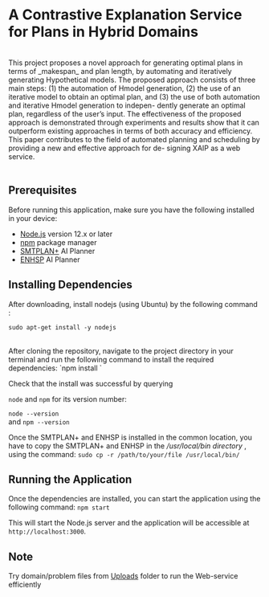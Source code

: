 # A Contrastive Explanation Service for Plans in Hybrid Domains
<br>
This project proposes a novel approach for generating optimal
plans in terms of _makespan_  and plan length, by automating and iteratively generating Hypothetical
models. The proposed approach consists of three main steps:
(1) the automation of Hmodel generation, (2) the use of an
iterative model to obtain an optimal plan, and (3) the use of
both automation and iterative Hmodel generation to indepen-
dently generate an optimal plan, regardless of the user’s input.
The effectiveness of the proposed approach is demonstrated
through experiments and results show that it can outperform
existing approaches in terms of both accuracy and efficiency.
This paper contributes to the field of automated planning and
scheduling by providing a new and effective approach for de-
signing XAIP as a web service.
<br>
<br>

## Prerequisites

Before running this application, make sure you have the following installed in your device:

- [Node.js](https://nodejs.org/en/) version 12.x or later
- [npm](https://www.npmjs.com/) package manager
- [SMTPLAN+](https://github.com/KCL-Planning/SMTPlan) AI Planner 
- [ENHSP](https://sites.google.com/view/enhsp/) AI Planner

## Installing Dependencies
After downloading, install nodejs (using Ubuntu) by the following command : 

`sudo apt-get install -y nodejs`

<br>
After cloning the repository, navigate to the project directory in your terminal and run the following command to install the required dependencies:
`npm install
`

<br>

Check that the install was successful by querying   

`node` and `npm`   for its version number:      

`node --version`    
and  `npm --version
`

Once the SMTPLAN+ and ENHSP is installed in the common location, you have to copy the SMTPLAN+  and ENHSP in the _/usr/local/bin directory_ , using the command: `sudo cp -r /path/to/your/file /usr/local/bin/
`  

## Running the Application

Once the dependencies are installed, you can start the application using the following command: `npm start`

This will start the Node.js server and the application will be accessible at `http://localhost:3000`.


## Note 

Try domain/problem files from [Uploads](https://github.com/manabjamin2nadved1947/XAIP/tree/main/uploads) folder to run the Web-service efficiently

